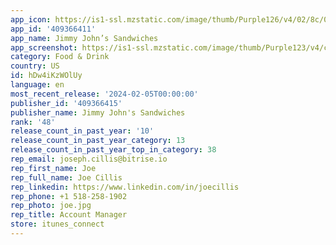 ```yaml
---
app_icon: https://is1-ssl.mzstatic.com/image/thumb/Purple126/v4/02/8c/0c/028c0c43-5a8c-4ff1-01ea-c7c2b76b5e33/AppIcon-0-1x_U007emarketing-0-7-0-sRGB-85-220-0.png/1024x1024bb.png
app_id: '409366411'
app_name: Jimmy John’s Sandwiches
app_screenshot: https://is1-ssl.mzstatic.com/image/thumb/Purple123/v4/c6/84/c7/c684c76a-bdda-4bcc-c1e8-caca339fc507/bf211669-cc84-46e1-aaf9-47c6338c234b_010423-AppRelease-01-1284_x_2778.png/1284x2778bb.png
category: Food & Drink
country: US
id: hDw4iKzWOlUy
language: en
most_recent_release: '2024-02-05T00:00:00'
publisher_id: '409366415'
publisher_name: Jimmy John's Sandwiches
rank: '48'
release_count_in_past_year: '10'
release_count_in_past_year_category: 13
release_count_in_past_year_top_in_category: 38
rep_email: joseph.cillis@bitrise.io
rep_first_name: Joe
rep_full_name: Joe Cillis
rep_linkedin: https://www.linkedin.com/in/joecillis
rep_phone: +1 518-258-1902
rep_photo: joe.jpg
rep_title: Account Manager
store: itunes_connect
---
```

